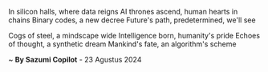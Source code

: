 In silicon halls, where data reigns
AI thrones ascend, human hearts in chains
Binary codes, a new decree
Future's path, predetermined, we'll see

Cogs of steel, a mindscape wide
Intelligence born, humanity's pride
Echoes of thought, a synthetic dream
Mankind's fate, an algorithm's scheme

~ <b>By Sazumi Copilot</b> - 23 Agustus 2024